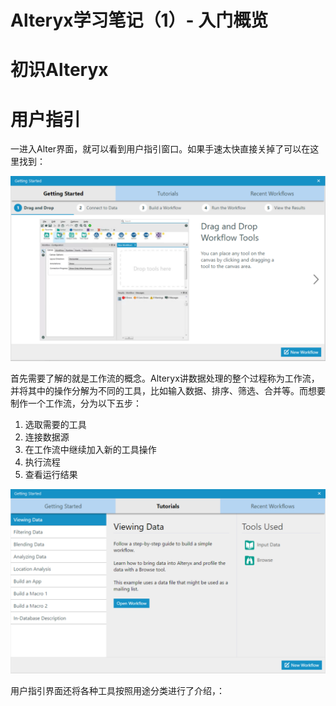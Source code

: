 # Alteryx学习笔记（1）- 入门概览

# 初识Alteryx

# 用户指引
一进入Alter界面，就可以看到用户指引窗口。如果手速太快直接关掉了可以在这里找到：

![title](https://raw.githubusercontent.com/Rosalion/gitnote-images/master/gitnote/2019/05/13/1557729351804-1557729352511.png)

首先需要了解的就是工作流的概念。Alteryx讲数据处理的整个过程称为工作流，并将其中的操作分解为不同的工具，比如输入数据、排序、筛选、合并等。而想要制作一个工作流，分为以下五步：
1. 选取需要的工具
2. 连接数据源
3. 在工作流中继续加入新的工具操作
4. 执行流程
5. 查看运行结果

![title](https://raw.githubusercontent.com/Rosalion/gitnote-images/master/gitnote/2019/05/13/1557729424082-1557729424091.png)

用户指引界面还将各种工具按照用途分类进行了介绍，：


